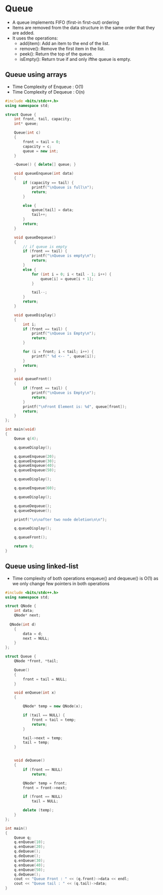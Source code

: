 # Queue
- A queue implements FIFO (first-in first-out) ordering
- Items are removed from the data structure in the same order that they are added.
- It uses the operations:
  - add(item): Add an item to the end of the list.
  - remove(): Remove the first item in the list.
  - peek(): Return the top of the queue.
  - isEmpty(): Return true if and only ifthe queue is empty.

## Queue using arrays
- Time Complexity of Enqueue : O(1) 
- Time Complexity of Dequeue : O(n)


```cpp
#include <bits/stdc++.h>
using namespace std;

struct Queue {
	int front, tail, capacity;
	int* queue;

	Queue(int c)
	{
		front = tail = 0;
		capacity = c;
		queue = new int;
	}

	~Queue() { delete[] queue; }

	void queueEnqueue(int data)
	{
		if (capacity == tail) {
			printf("\nQueue is full\n");
			return;
		}

		else {
			queue[tail] = data;
			tail++;
		}
		return;
	}

	void queueDequeue()
	{
		// if queue is empty
		if (front == tail) {
			printf("\nQueue is empty\n");
			return;
		}
		else {
			for (int i = 0; i < tail - 1; i++) {
				queue[i] = queue[i + 1];
			}

			tail--;
		}
		return;
	}

	void queueDisplay()
	{
		int i;
		if (front == tail) {
			printf("\nQueue is Empty\n");
			return;
		}

		for (i = front; i < tail; i++) {
			printf(" %d <-- ", queue[i]);
		}
		return;
	}

	void queueFront()
	{
		if (front == tail) {
			printf("\nQueue is Empty\n");
			return;
		}
		printf("\nFront Element is: %d", queue[front]);
		return;
	}
};

int main(void)
{
	Queue q(4);

	q.queueDisplay();

	q.queueEnqueue(20);
	q.queueEnqueue(30);
	q.queueEnqueue(40);
	q.queueEnqueue(50);

	q.queueDisplay();

	q.queueEnqueue(60);

	q.queueDisplay();

	q.queueDequeue();
	q.queueDequeue();

	printf("\n\nafter two node deletion\n\n");

	q.queueDisplay();

	q.queueFront();

	return 0;
}
```

## Queue using linked-list
- Time complexity of both operations enqueue() and dequeue() is O(1) as we only change few pointers in both operations

```cpp
#include <bits/stdc++.h>
using namespace std;

struct QNode {
	int data;
	QNode* next;
	
  QNode(int d)
	{
		data = d;
		next = NULL;
	}
};

struct Queue {
	QNode *front, *tail;

	Queue()
	{
		front = tail = NULL;
	}

	void enQueue(int x)
	{

		QNode* temp = new QNode(x);

		if (tail == NULL) {
			front = tail = temp;
			return;
		}

		tail->next = temp;
		tail = temp;
	}


	void deQueue()
	{
		if (front == NULL)
			return;

		QNode* temp = front;
		front = front->next;

		if (front == NULL)
			tail = NULL;

		delete (temp);
	}
};

int main()
{
	Queue q;
	q.enQueue(10);
	q.enQueue(20);
	q.deQueue();
	q.deQueue();
	q.enQueue(30);
	q.enQueue(40);
	q.enQueue(50);
	q.deQueue();
	cout << "Queue Front : " << (q.front)->data << endl;
	cout << "Queue tail : " << (q.tail)->data;
}
```
